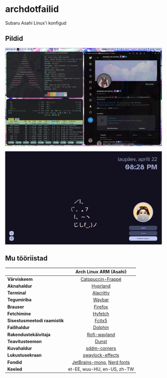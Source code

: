 # archdotfailid
Subaru Asahi Linux'i konfigud

## Pildid

<p align="center"><img src="https://github.com/Subarupan/archdotfailid/blob/main/assets/Hyprland_ekraanipilt.png"></p>
<p align="center"><img src="https://github.com/Subarupan/archdotfailid/blob/main/assets/SDDM_ekraanipilt.png"></p>

## Mu tööriistad
|                               | Arch Linux ARM (Asahi)                                                                                       |
|-------------------------------|:------------------------------------------------------------------------------------------------------------:|
| **Värviskeem**                | [Catppuccin-Frappé](https://github.com/catppuccin/catppuccin)                                                |
| **Aknahaldur**                | [Hyprland](https://github.com/hyprwm/Hyprland)                                                               |
| **Terminal**                  | [Alacritty](https://github.com/alacritty/alacritty)                                                          |
| **Tegumiriba**                | [Waybar](https://github.com/Alexays/Waybar)                                                                  |
| **Brauser**                   | [Firefox](www.mozilla.org/et)                                                                                |
| **Fetchimine**                | [Hyfetch](https://github.com/hykilpikonna/hyfetch)                                                           |
| **Sisestusmeetodi raamistik** | [Fcitx5](https://github.com/fcitx/fcitx5)                                                                    |
| **Failihaldur**               | [Dolphin](https://github.com/KDE/dolphin)                                                                    |
| **Rakendustekäivitaja**       | [Rofi-wayland](https://github.com/lbonn/rofi)                                                                |
| **Teavitusteemon**            | [Dunst](https://github.com/dunst-project/dunst)                                                              |
| **Kuvahaldur**                | [sddm-corners](https://github.com/aczw/sddm-theme-corners)                                                   |
| **Lukustusekraan**            | [swaylock-effects](https://github.com/mortie/swaylock-effects)                                               |
| **Fondid**                    | [JetBrains-mono](https://www.jetbrains.com/lp/mono), [Nerd fonts](https://github.com/ryanoasis/nerd-fonts)   |
| **Keeled**                    | et-EE, wuu-HU, en-US, zh-TW                                                                                  | 
